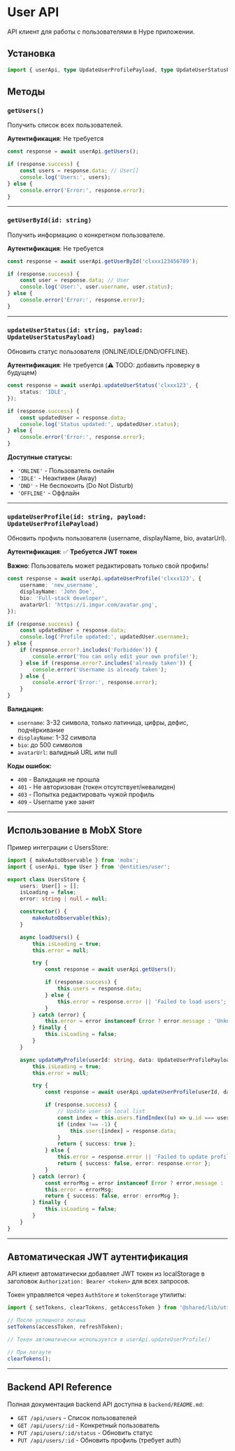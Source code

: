 # User API

API клиент для работы с пользователями в Hype приложении.

## Установка

```typescript
import { userApi, type UpdateUserProfilePayload, type UpdateUserStatusPayload } from '@entities/user';
```

## Методы

### `getUsers()`

Получить список всех пользователей.

**Аутентификация**: Не требуется

```typescript
const response = await userApi.getUsers();

if (response.success) {
    const users = response.data; // User[]
    console.log('Users:', users);
} else {
    console.error('Error:', response.error);
}
```

---

### `getUserById(id: string)`

Получить информацию о конкретном пользователе.

**Аутентификация**: Не требуется

```typescript
const response = await userApi.getUserById('clxxx123456789');

if (response.success) {
    const user = response.data; // User
    console.log('User:', user.username, user.status);
} else {
    console.error('Error:', response.error);
}
```

---

### `updateUserStatus(id: string, payload: UpdateUserStatusPayload)`

Обновить статус пользователя (ONLINE/IDLE/DND/OFFLINE).

**Аутентификация**: Не требуется (⚠️ TODO: добавить проверку в будущем)

```typescript
const response = await userApi.updateUserStatus('clxxx123', {
    status: 'IDLE',
});

if (response.success) {
    const updatedUser = response.data;
    console.log('Status updated:', updatedUser.status);
} else {
    console.error('Error:', response.error);
}
```

**Доступные статусы:**

-   `'ONLINE'` - Пользователь онлайн
-   `'IDLE'` - Неактивен (Away)
-   `'DND'` - Не беспокоить (Do Not Disturb)
-   `'OFFLINE'` - Оффлайн

---

### `updateUserProfile(id: string, payload: UpdateUserProfilePayload)`

Обновить профиль пользователя (username, displayName, bio, avatarUrl).

**Аутентификация**: ✅ **Требуется JWT токен**

**Важно**: Пользователь может редактировать только свой профиль!

```typescript
const response = await userApi.updateUserProfile('clxxx123', {
    username: 'new_username',
    displayName: 'John Doe',
    bio: 'Full-stack developer',
    avatarUrl: 'https://i.imgur.com/avatar.png',
});

if (response.success) {
    const updatedUser = response.data;
    console.log('Profile updated:', updatedUser.username);
} else {
    if (response.error?.includes('Forbidden')) {
        console.error('You can only edit your own profile!');
    } else if (response.error?.includes('already taken')) {
        console.error('Username is already taken');
    } else {
        console.error('Error:', response.error);
    }
}
```

**Валидация:**

-   `username`: 3-32 символа, только латиница, цифры, дефис, подчёркивание
-   `displayName`: 1-32 символа
-   `bio`: до 500 символов
-   `avatarUrl`: валидный URL или null

**Коды ошибок:**

-   `400` - Валидация не прошла
-   `401` - Не авторизован (токен отсутствует/невалиден)
-   `403` - Попытка редактировать чужой профиль
-   `409` - Username уже занят

---

## Использование в MobX Store

Пример интеграции с UsersStore:

```typescript
import { makeAutoObservable } from 'mobx';
import { userApi, type User } from '@entities/user';

export class UsersStore {
    users: User[] = [];
    isLoading = false;
    error: string | null = null;

    constructor() {
        makeAutoObservable(this);
    }

    async loadUsers() {
        this.isLoading = true;
        this.error = null;

        try {
            const response = await userApi.getUsers();

            if (response.success) {
                this.users = response.data;
            } else {
                this.error = response.error || 'Failed to load users';
            }
        } catch (error) {
            this.error = error instanceof Error ? error.message : 'Unknown error';
        } finally {
            this.isLoading = false;
        }
    }

    async updateMyProfile(userId: string, data: UpdateUserProfilePayload) {
        this.isLoading = true;
        this.error = null;

        try {
            const response = await userApi.updateUserProfile(userId, data);

            if (response.success) {
                // Update user in local list
                const index = this.users.findIndex((u) => u.id === userId);
                if (index !== -1) {
                    this.users[index] = response.data;
                }
                return { success: true };
            } else {
                this.error = response.error || 'Failed to update profile';
                return { success: false, error: response.error };
            }
        } catch (error) {
            const errorMsg = error instanceof Error ? error.message : 'Unknown error';
            this.error = errorMsg;
            return { success: false, error: errorMsg };
        } finally {
            this.isLoading = false;
        }
    }
}
```

---

## Автоматическая JWT аутентификация

API клиент автоматически добавляет JWT токен из localStorage в заголовок `Authorization: Bearer <token>` для всех запросов.

Токен управляется через `AuthStore` и `tokenStorage` утилиты:

```typescript
import { setTokens, clearTokens, getAccessToken } from '@shared/lib/utils/tokenStorage';

// После успешного логина
setTokens(accessToken, refreshToken);

// Токен автоматически используется в userApi.updateUserProfile()

// При логауте
clearTokens();
```

---

## Backend API Reference

Полная документация backend API доступна в `backend/README.md`:

-   `GET /api/users` - Список пользователей
-   `GET /api/users/:id` - Конкретный пользователь
-   `PUT /api/users/:id/status` - Обновить статус
-   `PUT /api/users/:id` - Обновить профиль (требует auth)
